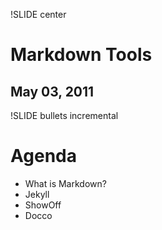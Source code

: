 !SLIDE center 
# Markdown Tools

## May 03, 2011

!SLIDE bullets incremental
# Agenda

* What is Markdown?
* Jekyll
* ShowOff
* Docco
